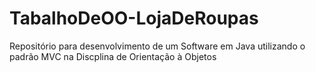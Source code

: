 # TabalhoDeOO-LojaDeRoupas
Repositório para desenvolvimento de um Software em Java utilizando o padrão MVC na Discplina de Orientação à Objetos
